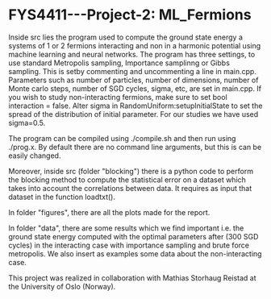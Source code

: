 # FYS4411---Project-2: ML_Fermions

Inside src lies the program used to compute the ground state energy a systems of 1 or 2 fermions interacting and non in a harmonic potential using machine learning and neural networks. The program has three settings, to use standard Metropolis sampling, Importance samplinng or Gibbs sampling. This is setby commenting and uncommenting a line in main.cpp. Parameters such as number of particles, number of dimensions, number of Monte carlo steps, number of SGD cycles, sigma, etc, are set in main.cpp. If you wish to study non-interacting fermions, make sure to set  bool interaction = false. Alter sigma in RandomUniform:setupInitialState to set the spread of the distribution of initial parameter. For our studies we have used sigma=0.5. 

The program can be compiled using ./compile.sh and then run using ./prog.x. By default there are no command line arguments, but this is can be easily changed.

Moreover, inside src (folder "blocking") there is a python code to perform the blocking method to compute the statistical error on a dataset which takes into account the correlations between data. It requires as input that dataset in the function loadtxt().

In folder "figures", there are all the plots made for the report.

In folder "data", there are some results which we find important i.e. the ground state energy computed with the optimal parameters after (300 SGD cycles) in the interacting case with importance sampling and brute force metropolis. We also insert as examples some data about the non-interacting case.

This project was realized in collaboration with Mathias Storhaug Reistad at the University of Oslo (Norway).
